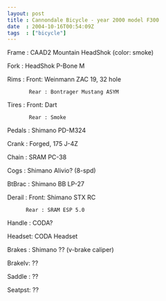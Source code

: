 ```yaml
---
layout: post
title : Cannondale Bicycle - year 2000 model F300
date  : 2004-10-16T00:54:09Z
tags  : ["bicycle"]
---
```

Frame  : CAAD2 Mountain HeadShok (color: smoke)

Fork   : HeadShok P-Bone M

Rims   : Front: Weinmann ZAC 19, 32 hole

           Rear : Bontrager Mustang ASYM

Tires  : Front: Dart

           Rear : Smoke

Pedals : Shimano PD-M324

Crank  : Forged, 175 J-4Z

Chain  : SRAM PC-38

Cogs   : Shimano Alivio? (8-spd)

BtBrac : Shimano BB LP-27

Derail : Front: Shimano STX RC

          Rear : SRAM ESP 5.0

Handle : CODA?

Headset: CODA Headset

Brakes : Shimano ?? (v-brake caliper)

Brakelv: ??

Saddle : ??

Seatpst: ??
